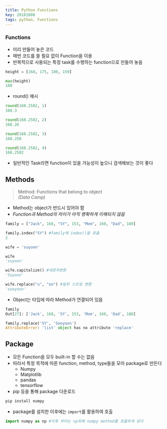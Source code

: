```yaml
---
title: Python Functions
key: 20181008
tags: python, Functions
---
```


### Functions
- 미리 만들어 놓은 코드
- 매번 코드를 쓸 필요 없이 Function을 이용
- 반복적으로 사용되는 특정 task를 수행하는 function으로 만들어 놓음

~~~python
height = [168, 175, 180, 159]

max(height)
180
~~~

- round() 예시
~~~python
round(168.2582, 1)
168.3

round(168.2582, 2)
168.26

round(168.2582, 3)
168.258

round(168.2582, 4)
168.2582
~~~
- 일반적인 Task라면 function이 있을 가능성이 높으니 검색해보는 것이 좋다

## Methods
> Method: Functions that belong to object <br>
> _(Data Camp)_

- Method는 object가 반드시 있어야 함
- _Function과 Method의 차이가 아직 명확하게 이해되지 않음_

~~~python
family = ["Jack", 168, "SY", 153, "Mom", 160, "Dad", 180]

family.index("SY") #family에 index()을 호출
2

~~~

~~~python
wife = 'suyoon'

wife
'suyoon'

wife.capitalize() #대문자변환
'Suyoon'

wife.replace("u", "oo") #일부 스트링 변환
'sooyoon'
~~~

- Object는 타입에 따라 Method가 연결되어 있음

~~~python
family
Out[27]: ['Jack', 168, 'SY', 153, 'Mom', 160, 'Dad', 180]

family.replace('SY', 'Sooyoon')
AttributeError: 'list' object has no attribute 'replace'
~~~

## Package
- 모든 Function을 모두 built-in 할 수는 없음
- 따라서 특정 목적에 따른 function, method, type들을 모아 package로 만든다
  - Numpy
  - Matplotlib
  - pandas
  - tensorflow
- pip 등을 통해 package 다운로드

~~~bash
pip install numpy
~~~

- package를 설치한 이후에는 `import`를 활용하여 호출

~~~python
import numpy as np #이후 부터는 np뒤에 numpy method를 호출하게 된다
~~~
